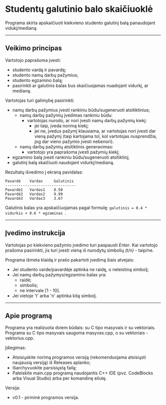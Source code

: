 # Studentų galutinio balo skaičiuoklė #
Programa skirta apskaičiuoti kiekvieno studento galutinį balą panaudojant vidukį/medianą.

- - - 

## Veikimo principas ##

Vartotojo paprašoma įvesti:
* studento vardą ir pavardę;
* studento namų darbų pažymius;
* studento egzamino balą;
* pasirinkti ar galutinis balas bus skaičiuojamas nuadojant vidurkį, ar medianą.



Vartotojas turi galimybę pasirinkti:
* namų darbų pažymius įvesti rankiniu būdu/sugeneruoti atsitiktinius;
  * namų darbų pažymių įvedimas rankiniu būdu:
    * vartotojas nurodo, ar nori įvesti namų darbų pažymių kiekį:
      * jei taip, įveda norimą kiekį;
      * jei ne, įvedus pažymį klausiama, ar vartotojas nori įvesti dar vieną pažymį (taip kartojama tol, kol vartotojas nusprendžia, jog dar vieno pažymio įvesti nebenori).
  * namų darbų pažymių atsitiktinis generavimas:
    * vartotojo yra paprašoma įvesti pažymių kiekį;    
* egzamino balą įvesti rankiniu būdu/sugeneruoti atsitiktinį;
* galutinį balą skaičiuoti naudojant vidurkį/medianą.

Rezultatų išvedimo į ekraną pavidalas:

 ```
Pavardė    Vardas     Galutinis
--------------------------------
Pavardė1   Vardas1    8.50
Pavardė2   Vardas2    9.99
Pavardė3   Vardas3    3.67
 ```

Galutinis balas yra apskaičiuojamas pagal formulę: ```galutinis = 0.4 * vidurkis + 0.6 * egzaminas ```.

- - - 

## Įvedimo instrukcija ##

Vartotojas po kiekvieno pažymio įvedimo turi paspausti *Enter*.
Kai vartotojo prašoma pasirinkti, jis turi įvesti vieną iš nurodytų simbolių *(t/n)* - taip/ne.


Programa išmeta klaidą ir prašo pakartoti įvedimą šiais atvejais:
* Jei studento varde/pavardėje aptinka ne raidę, o neleistiną simbolį;
* Jei namų darbų pažymys/egzamino balas yra:
  * raidė;
  * simbolis;
  * ne intervale [1 - 10].
* Jei vietoje 't' arba 'n' aptinka kitą simbolį. 

- - - 

## Apie programą ##

Programa yra realizuota dviem būdais: su C tipo masyvais ir su vektoriais. Programa su C tipo masyvais saugoma masyvas.cpp, o su vektoriais - vektorius.cpp.


Įdiegimas:
* Atsisiųskite norimą programos versiją (rekomenduojama atsisiųsti naujausią versiją) iš Releases aplanko;
* Išarchyvuokite parsisiųstą failą;
* Paleiskite main.cpp programą naudojantis C++ IDE (pvz. CodeBlocks arba Visual Studio) arba per komandinę eilutę.


Versija:
* v0.1 - pirminė programos versija.
